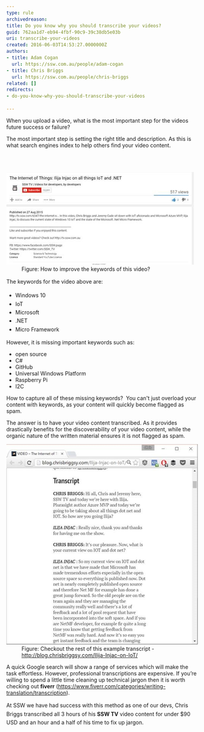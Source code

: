 ```yaml
---
type: rule
archivedreason: 
title: Do you know why you should transcribe your videos?
guid: 762aa1d7-eb94-4fbf-90c9-39c38db5e03b
uri: transcribe-your-videos
created: 2016-06-03T14:53:27.0000000Z
authors:
- title: Adam Cogan
  url: https://ssw.com.au/people/adam-cogan
- title: Chris Briggs
  url: https://ssw.com.au/people/chris-briggs
related: []
redirects:
- do-you-know-why-you-should-transcribe-your-videos

---
```



<p>When you upload a video, what is the most important step for the videos future success or failure? </p><p>The most important step is setting the right title and description. As this is what search engines index to help others find your video content. <br></p>
<br><excerpt class='endintro'></excerpt><br>
<dl class="image"><dt> <img src="transcribe.jpg" alt="transcribe.jpg" /> </dt><dd>Figure: How to improve the keywords of this video?</dd></dl><p><span style="line-height:1.6;">The keywords for the video above are:</span><br></p><ul><li> 
      <span style="line-height:1.6;">Windows 10</span><br></li><li> 
      <span style="line-height:1.6;">IoT </span><br></li><li> 
      <span style="line-height:1.6;">Microsoft </span><br></li><li> 
      <span style="line-height:1.6;">.NET</span><br></li><li> 
      <span style="line-height:1.6;">Micro Framework</span><br></li></ul><p>However, it is missing important keywords such as:</p><p></p><ul><li>open source<br></li><li>C#<br></li><li>GitHub<br></li><li>Universal Windows Platform<br></li><li>Raspberry Pi<br></li><li>I2C<br></li></ul><p></p><p>How to capture all of these missing keywords?  You can't just overload your content with keywords, as your content will quickly become flagged as spam. </p><p>The answer is to have your video content transcribed. As it provides drastically benefits for the discoverability of your video content, while the organic nature of the written material ensures it is not flagged as spam. </p><dl class="image"><dt><img src="transcription.jpg" alt="transcription.jpg" /></dt><dd>Figure: Checkout the rest of this example transcript - <a href="http://blog.chrisbriggsy.com/Ilija-Injac-on-IoT/">http://blog.chrisbriggsy.com/Ilija-Injac-on-IoT/</a></dd></dl><p>A quick Google search will show a range of services which will make the task effortless. However, professional transcriptions are expensive. If you’re willing to spend a little time cleaning up technical jargon then it is worth checking out <b>fiverr</b> (<a href="https://www.fiverr.com/categories/writing-translation/transcription"><span class="s1">https://www.fiverr.com/categories/writing-translation/transcription</span></a>). </p><p><span style="line-height:1.6;">At SSW we have had success with this method as one of our devs, Chris Briggs transcribed all 3 hours of his <b>SSW TV</b> video content for under $90 USD and an hour and a half of his time to fix up jargon. </span><br></p>


